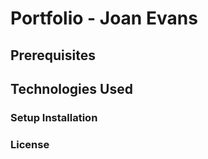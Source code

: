 # Portfolio - Joan Evans

## Prerequisites

## Technologies Used

### Setup Installation

### License